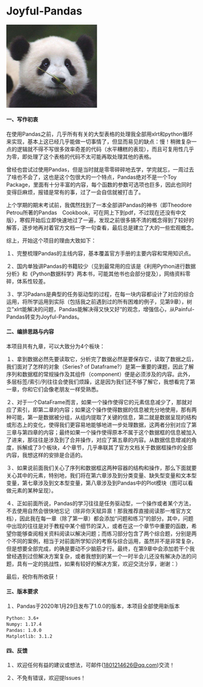 # Joyful-Pandas
<img src="picture/panda.jpeg" width="240" height="高度" alt="图片名称" align="center">

#### 一、写作初衷

在使用Pandas之前，几乎所有有关的大型表格的处理我全部用xlrt和python循环来实现，基本上这已经几乎能做一切事情了，但显而易见的缺点：慢！稍微复杂一点的逻辑就不得不写很多效率奇差的代码（水平糟糕的表现），而且可复用性几乎为零，即处理了这个表格的代码不太可能再取处理其他的表格。

曾经也尝试过使用Pandas，但是当时就是零零碎碎地去学，学完就忘，一周过去了啥也不会了，这也是这个包很大的一个特点，Pandas绝对不是一个Toy Package，里面有十分丰富的内容，每个函数的参数可选项也巨多，因此也同时变得巨麻烦，报错是常有的事，过了一会自信就被打击了。

上个学期的期末考试前，我偶然找到了一本全部讲Pandas的神书（即Theodore Petrou所著的Pandas　Cookbook，可在网上下到pdf，不过现在还没有中文版），寒假开始后立即快速地过了一遍，发现之前很多搞不清的概念得到了较好的解答，逐步地再对着官方文档一字一句查看，最后总是建立了大的一些宏观概念。

综上，开始这个项目的理由大致如下：

１、完整梳理Pandas的主线内容，基本覆盖官方手册的主要内容和常用知识点。

２、国内单独讲Pandas的书籍较少（见到最常用的应该是《利用Python进行数据分析》和《Python数据科学》两本书，可能其他书也会部分提及），网络资料零碎，体系性较差。

３、学习Padans是典型的任务驱动型的过程，在每一块内容都设计了对应的综合运用，将所学运用到实际（包括我之前遇到过的所有困难的例子，见第9章），树立”xlrt能解决的问题，Pandas能解决得又快又好“的观念，增强信心，从Painful-Pandas转变为Joyful-Pandas。

#### 二、编排思路与内容

本项目共有九章，可以大致分为4个板块：

１、拿到数据必然先要读取它，分析完了数据必然是要保存它，读取了数据之后，我们面对了怎样的对象（Series? of Dataframe?）是第一重要的课题，因此了解序列和数据框的常规操作及其组件（component）便是必须涉及的内容。此外，多层标签/索引/列往往会使我们烦躁，这是因为我们还不够了解它，我想看完了第一章，你和它们会像老朋友一样受熟悉。

２、对于一个DataFrame而言，如果一个操作使得它的元素信息减少了，那就对应了索引，即第二章的内容；如果这个操作使得数据的信息被充分地使用，那有两种可能，第一是数据被分组，从组内提取了关键的信息，第二就是数据呈现的结构或形态上的变化，使得我们更容易地能够地进一步处理数据，这两者分别对应了第三章与第四章的内容；最终如果一个操作使得原本不属于这个数据框的信息被加入了进来，那往往是涉及到了合并操作，对应了第五章的内容。从数据信息增减的角度，拆解成了3个板块，4个章节，几乎串联其了官方文档关于数据框操作的全部内容，我想这样的安排是合适的。

３、如果说前面我们关心了序列和数据框这两种容器的结构和操作，那么下面就要关心其中的元素，特别地，我们将在第六章涉及到分类变量、缺失型变量和文本型变量，第七章涉及到文本型变量，第八章涉及到Pandas中的Plot模块（图可以看做元素的某种呈现）。

４、正如前面所说，Pandas的学习往往是任务驱动型，一个操作或者某个方法，不去使用自然会很快地忘记（除非你天赋异禀！那我推荐直接阅读那一堆官方文档），因此我在每一章（除了第一章）都会添加“问题和练习”的部分。其中，问题中出现的往往是对于教程中某个细节的深入，或者在这一个章节中重要的函数，希望你能够查阅相关资料阅读以解决问题；而练习部分包含了两个综合题，分别是两个不同的案例，相当于对前面所学知识的考察与综合运用，虽然并不是非常复杂，但是想要全部完成，的确是要动不少脑筋才行。最终，在第9章中会添加若干个我曾经遇到过但解决方案复杂，或者我想到的某一个一时半会儿还没有解决办法的问题，具有一定的挑战性，如果有较好的解决方案，欢迎交流分享，谢谢：）

最后，祝你有所收获！

#### 三、版本要求

１、Pandas于2020年1月29日发布了1.0.0的版本，本项目全部使用新版本

```
Python: 3.6+
Numpy: 1.17.4
Pandas: 1.0.0
Matplotlib: 3.1.2
```

#### 四、反馈

１、欢迎任何有益的建议或想法，可邮件(1801214626@qq.com)交流！

２、不免有错误，欢迎提Issues！
